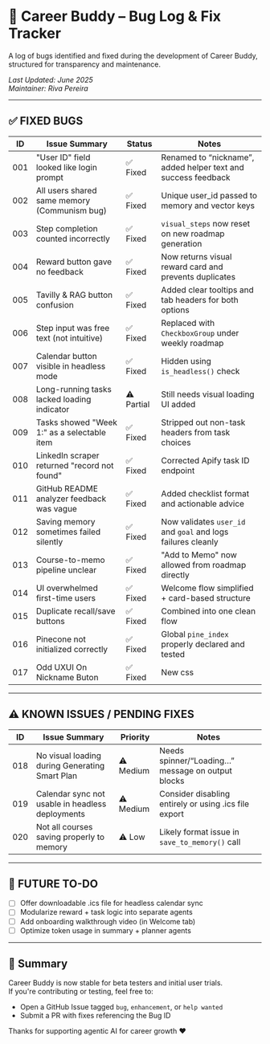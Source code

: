 # 🐛 Career Buddy – Bug Log & Fix Tracker

A log of bugs identified and fixed during the development of Career Buddy, structured for transparency and maintenance.

_Last Updated: June 2025_  
_Maintainer: Riva Pereira_

---

## ✅ FIXED BUGS

| ID  | Issue Summary                                      | Status       | Notes                                                                 |
|-----|----------------------------------------------------|--------------|-----------------------------------------------------------------------|
| 001 | "User ID" field looked like login prompt           | ✅ Fixed      | Renamed to “nickname”, added helper text and success feedback         |
| 002 | All users shared same memory (Communism bug)       | ✅ Fixed      | Unique user_id passed to memory and vector keys                       |
| 003 | Step completion counted incorrectly                | ✅ Fixed      | `visual_steps` now reset on new roadmap generation                    |
| 004 | Reward button gave no feedback                     | ✅ Fixed      | Now returns visual reward card and prevents duplicates                |
| 005 | Tavilly & RAG button confusion                     | ✅ Fixed      | Added clear tooltips and tab headers for both options                 |
| 006 | Step input was free text (not intuitive)           | ✅ Fixed      | Replaced with `CheckboxGroup` under weekly roadmap                    |
| 007 | Calendar button visible in headless mode           | ✅ Fixed      | Hidden using `is_headless()` check                                   |
| 008 | Long-running tasks lacked loading indicator        | ⚠️ Partial   | Still needs visual loading UI added                                   |
| 009 | Tasks showed "Week 1:" as a selectable item        | ✅ Fixed      | Stripped out non-task headers from task choices                       |
| 010 | LinkedIn scraper returned "record not found"       | ✅ Fixed      | Corrected Apify task ID endpoint                                      |
| 011 | GitHub README analyzer feedback was vague          | ✅ Fixed      | Added checklist format and actionable advice                          |
| 012 | Saving memory sometimes failed silently            | ✅ Fixed      | Now validates `user_id` and `goal` and logs failures cleanly          |
| 013 | Course-to-memo pipeline unclear                    | ✅ Fixed      | "Add to Memo" now allowed from roadmap directly                       |
| 014 | UI overwhelmed first-time users                    | ✅ Fixed      | Welcome flow simplified + card-based structure                        |
| 015 | Duplicate recall/save buttons                      | ✅ Fixed      | Combined into one clean flow                                          |
| 016 | Pinecone not initialized correctly                 | ✅ Fixed      | Global `pine_index` properly declared and tested                      |
| 017 | Odd UXUI On Nickname Buton                         | ✅ Fixed      | New css                                                               |


---

## ⚠️ KNOWN ISSUES / PENDING FIXES

| ID  | Issue Summary                                       | Priority | Notes                                                                 |
|-----|-----------------------------------------------------|----------|-----------------------------------------------------------------------|
| 018 | No visual loading during Generating Smart Plan      | ⚠️ Medium | Needs spinner/“Loading…” message on output blocks                     |
| 019 | Calendar sync not usable in headless deployments    | ⚠️ Medium | Consider disabling entirely or using .ics file export                |
| 020 | Not all courses saving properly to memory           | ⚠️ Low    | Likely format issue in `save_to_memory()` call                       |

---

## 🎯 FUTURE TO-DO

- [ ] Offer downloadable .ics file for headless calendar sync
- [ ] Modularize reward + task logic into separate agents
- [ ] Add onboarding walkthrough video (in Welcome tab)
- [ ] Optimize token usage in summary + planner agents

---

## 🧠 Summary

Career Buddy is now stable for beta testers and initial user trials.  
If you're contributing or testing, feel free to:

- Open a GitHub Issue tagged `bug`, `enhancement`, or `help wanted`
- Submit a PR with fixes referencing the Bug ID

Thanks for supporting agentic AI for career growth ❤️
